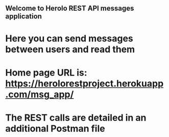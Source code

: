 ## Welcome to Herolo REST API messages application
# Here you can send messages between users and read them

# Home page URL is: https://herolorestproject.herokuapp.com/msg_app/

# The REST calls are detailed in an additional Postman file 


